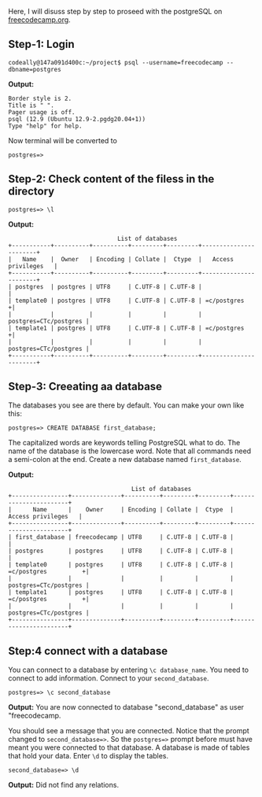 Here, I will disuss step by step to proseed with the postgreSQL on [freecodecamp.org](https://www.freecodecamp.org/fcc7011b5c1).

## Step-1: Login
```
codeally@147a091d400c:~/project$ psql --username=freecodecamp --dbname=postgres
```
**Output:**
```
Border style is 2.
Title is " ".
Pager usage is off.
psql (12.9 (Ubuntu 12.9-2.pgdg20.04+1))
Type "help" for help.
```
Now terminal will be converted to

```
postgres=>
```
## Step-2: Check content of the filess in the directory

```
postgres=> \l

```
**Output:**

```
                               List of databases
+-----------+----------+----------+---------+---------+-----------------------+
|   Name    |  Owner   | Encoding | Collate |  Ctype  |   Access privileges   |
+-----------+----------+----------+---------+---------+-----------------------+
| postgres  | postgres | UTF8     | C.UTF-8 | C.UTF-8 |                       |
| template0 | postgres | UTF8     | C.UTF-8 | C.UTF-8 | =c/postgres          +|
|           |          |          |         |         | postgres=CTc/postgres |
| template1 | postgres | UTF8     | C.UTF-8 | C.UTF-8 | =c/postgres          +|
|           |          |          |         |         | postgres=CTc/postgres |
+-----------+----------+----------+---------+---------+-----------------------+
```
## Step-3: Creeating aa database

The databases you see are there by default. You can make your own like this:
```
postgres=> CREATE DATABASE first_database;
```
The capitalized words are keywords telling PostgreSQL what to do. The name of the database 
is the lowercase word. Note that all commands need a semi-colon at the end. Create a new database named `first_database`.

**Output:**
```
                                   List of databases
+----------------+--------------+----------+---------+---------+-----------------------+
|      Name      |    Owner     | Encoding | Collate |  Ctype  |   Access privileges   |
+----------------+--------------+----------+---------+---------+-----------------------+
| first_database | freecodecamp | UTF8     | C.UTF-8 | C.UTF-8 |                       |
| postgres       | postgres     | UTF8     | C.UTF-8 | C.UTF-8 |                       |
| template0      | postgres     | UTF8     | C.UTF-8 | C.UTF-8 | =c/postgres          +|
|                |              |          |         |         | postgres=CTc/postgres |
| template1      | postgres     | UTF8     | C.UTF-8 | C.UTF-8 | =c/postgres          +|
|                |              |          |         |         | postgres=CTc/postgres |
+----------------+--------------+----------+---------+---------+-----------------------+
```

## Step:4 connect with a database


You can connect to a database by entering `\c database_name`. You need to connect to add information. Connect to your `second_database`.
```
postgres=> \c second_database
```
**Output:** You are now connected to database "second_database" as user "freecodecamp.


You should see a message that you are connected. Notice that the prompt changed to `second_database=>`. So the `postgres=>` prompt before must have meant you were connected to that database. A database is made of tables that hold your data. Enter `\d` to display the tables.

```
second_database=> \d
```
**Output:** Did not find any relations.


